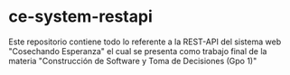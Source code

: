 # ce-system-restapi
Este repositorio contiene todo lo referente a la REST-API del sistema web "Cosechando Esperanza" el cual se presenta como trabajo final de la materia "Construcción de Software y Toma de Decisiones (Gpo 1)"
